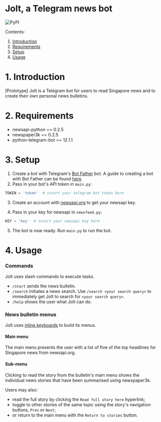 # Jolt, a Telegram news bot

![PyPI](https://img.shields.io/pypi/pyversions/Django.svg)

Contents:

1. [Introduction](#introduction)
2. [Requirements](#requirements)
3. [Setup](#setup)
4. [Usage](#usage)

# 1. Introduction

[Prototype] Jolt is a Telegram bot for users to read Singapore news and to create their own personal news bulletins.

# 2. Requirements

* newsapi-python == 0.2.5
* newspaper3k == 0.2.5
* python-telegram-bot == 12.1.1

# 3. Setup

1. Create a bot with Telegram's [Bot Father](https://telegram.me/botfather) bot. A guide to creating a bot with Bot Father can be found [here](<https://core.telegram.org/bots#6-botfather>).
2. Pass in your bot's API token in `main.py`:
```python
TOKEN = 'token'  # insert your telegram bot token here
```
3. Create an account with [newsapi.org](https://newsapi.org/) to get your newsapi key.

4. Pass in your key for newsapi in `newsfeed.py`:
```python
KEY = 'key'  # insert your newsapi key here
```
5. The bot is now ready. Run `main.py` to run the bot.

# 4. Usage


### Commands
Jolt uses slash commands to execute tasks.

* `/start` sends the news bulletin.
* `/search` initiates a news search. Use `/search <your search query>` to immediately get Jolt to search for `<your search query>`.
* `/help` shows the user what Jolt can do.

### News bulletin menus

Jolt uses [inline keyboards](https://core.telegram.org/bots/2-0-intro#new-inline-keyboards) to build its menus.

#### Main menu
The main menu presents the user with a list of five of the top headlines for Singapore news from newsapi.org.

#### Sub-menu
Clicking to read the story from the bulletin's main menu shows the individual news stories that have been summarised using newspaper3k. 

Users may also:

* read the full story by clicking the `Read full story here` hyperlink;
* toggle to other stories of the same topic using the story's navigation buttons, `Prev` or `Next`;
* or return to the main menu with the `Return to stories` button.


